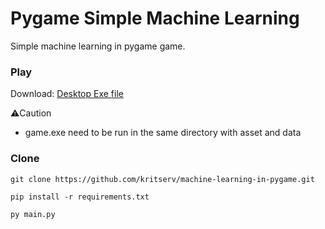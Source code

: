 # Pygame Simple Machine Learning

Simple machine learning in pygame game.

### Play

Download: <a href="https://github.com/kritserv/machine-learning-in-pygame/raw/exe/exegame_extract_and_run.7z">Desktop Exe file</a>

⚠️Caution

- game.exe need to be run in the same directory with asset and data

### Clone

```
git clone https://github.com/kritserv/machine-learning-in-pygame.git
```

```
pip install -r requirements.txt
```

```
py main.py
```
